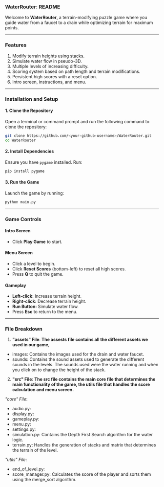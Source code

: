 ### **WaterRouter: README**

Welcome to **WaterRouter**, a terrain-modifying puzzle game where you guide water from a faucet to a drain while optimizing terrain for maximum points. 

---

### **Features**
1. Modify terrain heights using stacks.
2. Simulate water flow in pseudo-3D.
3. Multiple levels of increasing difficulty.
4. Scoring system based on path length and terrain modifications.
5. Persistent high scores with a reset option.
6. Intro screen, instructions, and menu.

---

### **Installation and Setup**

#### **1. Clone the Repository**
Open a terminal or command prompt and run the following command to clone the repository:
```bash
git clone https://github.com/<your-github-username>/WaterRouter.git
cd WaterRouter
```

#### **2. Install Dependencies**
Ensure you have `pygame` installed. Run:
```bash
pip install pygame
```

#### **3. Run the Game**
Launch the game by running:
```bash
python main.py
```

---

### **Game Controls**

#### **Intro Screen**
- Click **Play Game** to start.

#### **Menu Screen**
- Click a level to begin.
- Click **Reset Scores** (bottom-left) to reset all high scores.
- Press **Q** to quit the game.

#### **Gameplay**
- **Left-click:** Increase terrain height.
- **Right-click:** Decrease terrain height.
- **Run Button:** Simulate water flow.
- Press **Esc** to return to the menu.

---

### **File Breakdown**
1) **"assets" File**:
**The assests file contains all the different assets we used in our game**,
- images: Contains the images used for the drain and water faucet.
- sounds: Contains the sound assets used to generate the different sounds in the levels. The sounds used were the water running and when you click on to change the height of the stack.
2) **"src" File**:
**The src file contains the main core file that determines the main functionality of the game, the utils file that handles the score calculation and menu screen.**
  
  *"core" File*:
  - audio.py:
  - display.py:
  - gameplay.py:
  - menu.py:
  - settings.py:
  - simulation.py: Contains the Depth First Search algorithm for the water logic.
  - terrain.py: Handles the generation of stacks and matrix that determines the terrain of the level.

  *"utils" File*:
  - end_of_level.py: 
  - score_manager.py: Calculates the score of the player and sorts them using the merge_sort algorithm.
  
  
  


